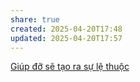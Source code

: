 ```yaml
---
share: true
created: 2025-04-20T17:48
updated: 2025-04-20T17:57
---
```

[Giúp đỡ sẽ tạo ra sự lệ thuộc](./Gi%C3%BAp%20%C4%91%E1%BB%A1%20s%E1%BA%BD%20t%E1%BA%A1o%20ra%20s%E1%BB%B1%20l%E1%BB%87%20thu%E1%BB%99c.md)